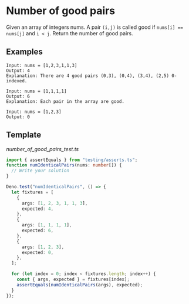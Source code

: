 # Number of good pairs

Given an array of integers nums. A pair `(i,j)` is called good if `nums[i] == nums[j]` and `i < j`.
Return the number of good pairs.

## Examples

```
Input: nums = [1,2,3,1,1,3]
Output: 4
Explanation: There are 4 good pairs (0,3), (0,4), (3,4), (2,5) 0-indexed.

Input: nums = [1,1,1,1]
Output: 6
Explanation: Each pair in the array are good.

Input: nums = [1,2,3]
Output: 0
```

## Template

_number_of_good_pairs_test.ts_

```ts
import { assertEquals } from "testing/asserts.ts";
function numIdenticalPairs(nums: number[]) {
  // Write your solution
}

Deno.test("numIdenticalPairs", () => {
  let fixtures = [
    {
      args: [1, 2, 3, 1, 1, 3],
      expected: 4,
    },
    {
      args: [1, 1, 1, 1],
      expected: 6,
    },
    {
      args: [1, 2, 3],
      expected: 0,
    },
  ];

  for (let index = 0; index < fixtures.length; index++) {
    const { args, expected } = fixtures[index];
    assertEquals(numIdenticalPairs(args), expected);
  }
});
```

